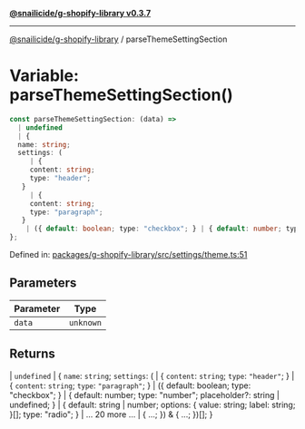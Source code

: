 [**@snailicide/g-shopify-library v0.3.7**](../README.md)

---

[@snailicide/g-shopify-library](../README.md) / parseThemeSettingSection

# Variable: parseThemeSettingSection()

```ts
const parseThemeSettingSection: (data) =>
  | undefined
  | {
  name: string;
  settings: (
     | {
     content: string;
     type: "header";
   }
     | {
     content: string;
     type: "paragraph";
   }
    | ({ default: boolean; type: "checkbox"; } | { default: number; type: "number"; placeholder?: string | undefined; } | { default: string | number; options: { value: string; label: string; }[]; type: "radio"; } | ... 20 more ... | { ...; }) & { ...; })[];
};
```

Defined in:
[packages/g-shopify-library/src/settings/theme.ts:51](https://github.com/gbtunney/snailicide-monorepo/blob/master/packages/g-shopify-library/src/settings/theme.ts#L51)

## Parameters

| Parameter | Type      |
| --------- | --------- |
| `data`    | `unknown` |

## Returns

| `undefined` | { `name`: `string`; `settings`: ( | { `content`: `string`;
`type`: `"header"`; } | { `content`: `string`; `type`: `"paragraph"`; } | ({
default: boolean; type: "checkbox"; } | { default: number; type: "number";
placeholder?: string | undefined; } | { default: string | number; options: {
value: string; label: string; }\[]; type: "radio"; } | ... 20 more ... | { ...;
}) & { ...; })\[]; }
